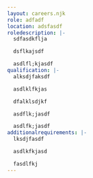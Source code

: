 ```yaml
---
layout: careers.njk
role: adfadf
location: adsfasdf
roledescription: |-
  sdfasdkflja

  dsflkajsdf

  asdlfl;kjasdf
qualification: |-
  alksdjfaksdf

  asdlklfkjas

  dfalklsdjkf

  asdflk;jasdf

  asdlfk;jasdf
additionalrequirements: |-
  lksdjfasdf

  asdlkfkjasd

  fasdlfkj
---
```

